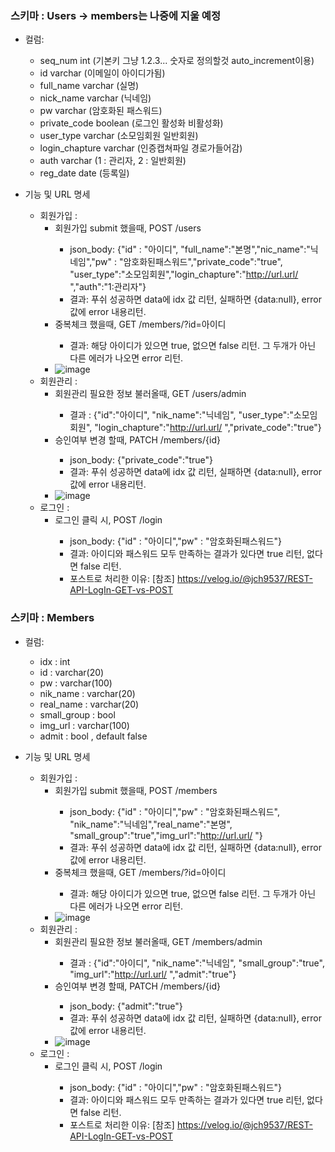 ### 스키마 : Users  -> members는 나중에 지울 예정
- 컬럼:
  - seq_num int (기본키 그냥 1.2.3... 숫자로 정의할것 auto_increment이용)
  - id varchar (이메일이 아이디가됨)
  - full_name varchar (실명)
  - nick_name varchar (닉네임)
  - pw varchar (암호화된 패스워드)
  - private_code boolean (로그인 활성화 비활성화)
  - user_type varchar (소모임회원 일반회원)
  - login_chapture varchar (인증캡쳐파일 경로가들어감)
  - auth varchar (1 : 관리자, 2 : 일반회원)
  - reg_date date (등록일)

- 기능 및 URL 명세
  - 회원가입 :
    - 회원가입 submit 했을때, POST <host>/users
      - json_body: {"id" : "아이디", "full_name":"본명","nic_name":"닉네임","pw" : "암호화된패스워드","private_code":"true", "user_type":"소모임회원","login_chapture":"http://url.url/ ","auth":"1:관리자"}
      - 결과: 푸쉬 성공하면 data에 idx 값 리턴, 실패하면 {data:null}, error 값에 error 내용리턴.
    - 중복체크 했을때, GET <host>/members/?id=아이디
      - 결과: 해당 아이디가 있으면 true, 없으면 false 리턴. 그 두개가 아닌 다른 에러가 나오면 error 리턴.
    - ![image](https://user-images.githubusercontent.com/11310445/118350397-5f60d900-b591-11eb-8168-2e4e4309593f.png)
  - 회원관리 :
    - 회원관리 필요한 정보 불러올때, GET <host>/users/admin
      - 결과 : {"id":"아이디", "nik_name":"닉네임", "user_type":"소모임회원", "login_chapture":"http://url.url/ ","private_code":"true"}
    - 승인여부 변경 할때, PATCH <host>/members/{id}
      - json_body: {"private_code":"true"}
      - 결과: 푸쉬 성공하면 data에 idx 값 리턴, 실패하면 {data:null}, error 값에 error 내용리턴.
    - ![image](https://user-images.githubusercontent.com/11310445/118350965-4574c580-b594-11eb-86a1-4a93fd7d5a3e.png)
  - 로그인 :
    - 로그인 클릭 시, POST <host>/login
      - json_body: {"id" : "아이디","pw" : "암호화된패스워드"}
      - 결과: 아이디와 패스워드 모두 만족하는 결과가 있다면 true 리턴, 없다면 false 리턴.
      - 포스트로 처리한 이유: [참조] https://velog.io/@jch9537/REST-API-LogIn-GET-vs-POST
  
### 스키마 : Members
- 컬럼:
  - idx : int
  - id : varchar(20)
  - pw : varchar(100)
  - nik_name : varchar(20)
  - real_name : varchar(20)
  - small_group : bool
  - img_url : varchar(100)
  - admit : bool , default false
  
- 기능 및 URL 명세
  - 회원가입 :
    - 회원가입 submit 했을때, POST <host>/members
      - json_body: {"id" : "아이디","pw" : "암호화된패스워드", "nik_name":"닉네임","real_name":"본명", "small_group":"true","img_url":"http://url.url/ "}
      - 결과: 푸쉬 성공하면 data에 idx 값 리턴, 실패하면 {data:null}, error 값에 error 내용리턴.
    - 중복체크 했을때, GET <host>/members/?id=아이디
      - 결과: 해당 아이디가 있으면 true, 없으면 false 리턴. 그 두개가 아닌 다른 에러가 나오면 error 리턴.
    - ![image](https://user-images.githubusercontent.com/11310445/118350397-5f60d900-b591-11eb-8168-2e4e4309593f.png)
  - 회원관리 :
    - 회원관리 필요한 정보 불러올때, GET <host>/members/admin
      - 결과 : {"id":"아이디", "nik_name":"닉네임", "small_group":"true", "img_url":"http://url.url/ ","admit":"true"}
    - 승인여부 변경 할때, PATCH <host>/members/{id}
      - json_body: {"admit":"true"}
      - 결과: 푸쉬 성공하면 data에 idx 값 리턴, 실패하면 {data:null}, error 값에 error 내용리턴.
    - ![image](https://user-images.githubusercontent.com/11310445/118350965-4574c580-b594-11eb-86a1-4a93fd7d5a3e.png)
  - 로그인 :
    - 로그인 클릭 시, POST <host>/login
      - json_body: {"id" : "아이디","pw" : "암호화된패스워드"}
      - 결과: 아이디와 패스워드 모두 만족하는 결과가 있다면 true 리턴, 없다면 false 리턴.
      - 포스트로 처리한 이유: [참조] https://velog.io/@jch9537/REST-API-LogIn-GET-vs-POST
